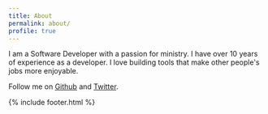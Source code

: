```yaml
---
title: About
permalink: about/
profile: true
---
```


I am a Software Developer with a passion for ministry. I have over 10 years of experience as a developer. I love building tools that make other people's jobs more enjoyable.

Follow me on [Github](https://github.com/alexortizrosado) and [Twitter](https://www.twitter.com/alexortizrosado).

{% include footer.html %}
